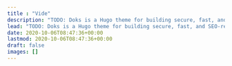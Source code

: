 ```yaml
---
title : "Vide"
description: "TODO: Doks is a Hugo theme for building secure, fast, and SEO-ready documentation websites, which you can easily update and customize."
lead: "TODO: Doks is a Hugo theme for building secure, fast, and SEO-ready documentation websites, which you can easily update and customize."
date: 2020-10-06T08:47:36+00:00
lastmod: 2020-10-06T08:47:36+00:00
draft: false
images: []
---
```

